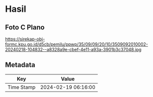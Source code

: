 # Hasil

## Foto C Plano

https://sirekap-obj-formc.kpu.go.id/d5cb/pemilu/ppwp/35/09/09/20/10/3509092010002-20240218-104832--a8328a9e-cbef-4e11-a93a-3901b3c37048.jpg


## Metadata

| Key        | Value               |
| ---------- | ------------------- |
| Time Stamp | 2024-02-19 06:16:00 |



